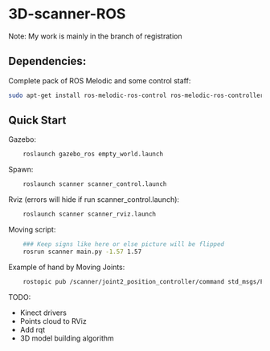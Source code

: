 # 3D-scanner-ROS

Note: My work is mainly in the branch of registration

## Dependencies:
Complete pack of ROS Melodic and some control staff:

```bash
sudo apt-get install ros-melodic-ros-control ros-melodic-ros-controllers
```

## Quick Start

Gazebo:
```bash
    roslaunch gazebo_ros empty_world.launch 
```

Spawn:
```bash
    roslaunch scanner scanner_control.launch
```

Rviz (errors will hide if run scanner_control.launch):
```bash
    roslaunch scanner scanner_rviz.launch 
```

Moving script:
```bash 
    ### Keep signs like here or else picture will be flipped
    rosrun scanner main.py -1.57 1.57
```

Example of hand by Moving Joints:
```bash
    rostopic pub /scanner/joint2_position_controller/command std_msgs/Float64 "data: -0.9"
```

TODO: 
  * Kinect drivers
  * Points cloud to RViz
  * Add rqt
  * 3D model building algorithm
